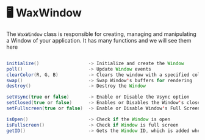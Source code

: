 # 🖥️ WaxWindow
The `WaxWindow` class is responsible for creating, managing and manipulating a Window of your application. It has many functions and we will see them here
```java

initialize()                  -> Initialize and create the Window
poll()                        -> Update Window events
clearColor(R, G, B)           -> Clears the window with a specified color in RGB
swap()                        -> Swap Window's buffers for rendering
destroy()                     -> Destroy the Window

setVsync(true or false)       -> Enable or Disable the Vsync option
setClosed(true or false)      -> Enables or Disables the Window's closed and open state
setFullscreen(true or false)  -> Enable or Disable Window's Full Screen option

isOpen()                      -> Check if the Window is open
isFullscreen()                -> Check if Window is full screen
getID()                       -> Gets the Window ID, which is added when created.

```
